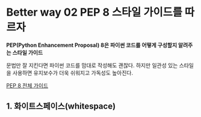 # Better way 02 PEP 8 스타일 가이드를 따르자

**PEP(Python Enhancement Proposal) 8은 파이썬 코드를 어떻게 구성할지 알려주는 스타일 가이드**

문법만 잘 지킨다면 파이썬 코드를 맘대로 작성해도 괜찮다. 하지만 일관성 있는 스타일을 사용하면 유지보수가 더욱 쉬워지고 가독성도 높아진다.

[PEP 8 전체 가이드](https://www.python.org/dev/peps/pep-0008/)

## 1. 화이트스페이스(whitespace)
